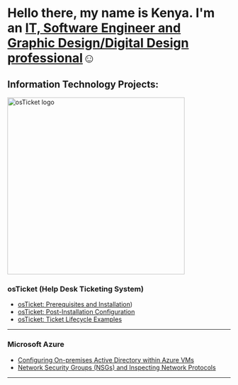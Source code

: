 <h1>Hello there, my name is Kenya. I'm an <a href="https://linkedin.com/in/Kenya-seifert"> IT, Software Engineer and Graphic Design/Digital Design professional</a>☺</h1>

<h2> Information Technology Projects:</h2>

<p><img src="https://i.imgur.com/pNqV4p8.png" width="400" alt="osTicket logo"/></p>


 <b><h3>osTicket (Help Desk Ticketing System)</h3></b>
  - [osTicket: Prerequisites and Installation](https://github.com/KenyaSeifert/osTicket-Prerequisites))
  - [osTicket: Post-Installation Configuration](https://github.com/joshmadakorcc/post-install-config)
  - [osTicket: Ticket Lifecycle Examples](https://github.com/joshmadakorcc/ticket-lifecycle)
<hr>

 <b><h3>Microsoft Azure</h3></b>
  - [Configuring On-premises Active Directory within Azure VMs](https://github.com/joshmadakorcc/configure-ad)
  - [Network Security Groups (NSGs) and Inspecting Network Protocols](https://github.com/joshmadakorcc/azure-network-protocols)
<hr>
